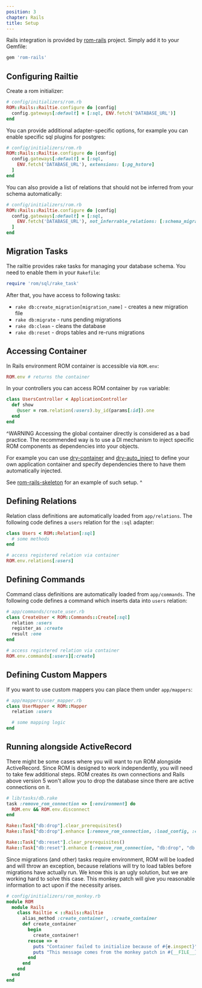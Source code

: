 ```yaml
---
position: 3
chapter: Rails
title: Setup
---
```


Rails integration is provided by [rom-rails](https://github.com/rom-rb/rom-rails) project. Simply add it to your Gemfile:

``` ruby
gem 'rom-rails'
```

## Configuring Railtie

Create a rom initializer:

``` ruby
# config/initializers/rom.rb
ROM::Rails::Railtie.configure do |config|
  config.gateways[:default] = [:sql, ENV.fetch('DATABASE_URL')]
end
```

You can provide additional adapter-specific options, for example you can enable specific sql plugins for postgres:

``` ruby
# config/initializers/rom.rb
ROM::Rails::Railtie.configure do |config|
  config.gateways[:default] = [:sql,
    ENV.fetch('DATABASE_URL'), extensions: [:pg_hstore]
  ]
end
```

You can also provide a list of relations that should not be inferred from your schema automatically:

``` ruby
# config/initializers/rom.rb
ROM::Rails::Railtie.configure do |config|
  config.gateways[:default] = [:sql,
    ENV.fetch('DATABASE_URL'), not_inferrable_relations: [:schema_migrations]
  ]
end
```

## Migration Tasks

The railtie provides rake tasks for managing your database schema. You need to enable them in your `Rakefile`:

``` ruby
require 'rom/sql/rake_task'
```

After that, you have access to following tasks:

* `rake db:create_migration[migration_name]` - creates a new migration file
* `rake db:migrate` - runs pending migrations
* `rake db:clean` - cleans the database
* `rake db:reset` - drops tables and re-runs migrations

## Accessing Container

In Rails environment ROM container is accessible via `ROM.env`:

``` ruby
ROM.env # returns the container
```

In your controllers you can access ROM container by `rom` variable:

``` ruby
class UsersController < ApplicationController
  def show
    @user = rom.relation(:users).by_id(params[:id]).one
  end
end
```

^WARNING
Accessing the global container directly is considered as a bad practice. The recommended way is to use a DI mechanism to inject specific ROM components as dependencies into your objects.

For example you can use [dry-container](https://github.com/dryrb/dry-container) and [dry-auto_inject](https://github.com/dryrb/dry-auto_inject) to define your own application container and specify dependencies there to have them automatically injected.

See [rom-rails-skeleton](https://github.com/solnic/rom-rails-skeleton) for an example of such setup.
^

## Defining Relations

Relation class definitions are automatically loaded from `app/relations`. The following code defines a `users` relation for the `:sql` adapter:

``` ruby
class Users < ROM::Relation[:sql]
  # some methods
end

# access registered relation via container
ROM.env.relations[:users]
```

## Defining Commands

Command class definitions are automatically loaded from `app/commands`. The following code defines a command which inserts data into `users` relation:

``` ruby
# app/commands/create_user.rb
class CreateUser < ROM::Commands::Create[:sql]
  relation :users
  register_as :create
  result :one
end

# access registered relation via container
ROM.env.commands[:users][:create]
```

## Defining Custom Mappers

If you want to use custom mappers you can place them under `app/mappers`:

``` ruby
# app/mappers/user_mapper.rb
class UserMapper < ROM::Mapper
  relation :users

  # some mapping logic
end
```

## Running alongside ActiveRecord

There might be some cases where you will want to run ROM alongside ActiveRecord. Since ROM is designed to work independently, you will need to take few additional steps. ROM creates its own connections and Rails above version 5 won't allow you to drop the database since there are active connections on it.

``` ruby
# lib/tasks/db.rake
task :remove_rom_connection => [:environment] do
  ROM.env && ROM.env.disconnect
end

Rake::Task["db:drop"].clear_prerequisites()
Rake::Task["db:drop"].enhance [:remove_rom_connection, :load_config, :check_protected_environments]

Rake::Task["db:reset"].clear_prerequisites()
Rake::Task["db:reset"].enhance [:remove_rom_connection, "db:drop", "db:setup"]
```

Since migrations (and other) tasks require environment, ROM will be loaded and will throw an exception, because relations will try to load tables before migrations have actually run. We know this is an ugly solution, but we are working hard to solve this case. This monkey patch will give you reasonable information to act upon if the necessity arises.

``` ruby
# config/initializers/rom_monkey.rb
module ROM
  module Rails
    class Railtie < ::Rails::Railtie
      alias_method :create_container!, :create_container
      def create_container
        begin
          create_container!
        rescue => e
          puts "Container failed to initialize because of #{e.inspect}"
          puts "This message comes from the monkey patch in #{__FILE__}, if you are using rake, then this is fine"
        end
      end
    end
  end
end
```
